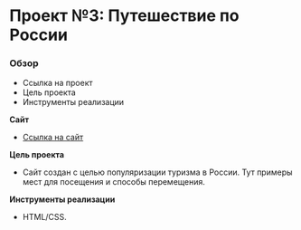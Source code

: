 # Проект №3: Путешествие по России

### Обзор
* Ссылка на проект
* Цель проекта
* Инструменты реализации

**Сайт**

* [Ссылка на cайт](https://huriky.github.io/Russian-Travels/)

**Цель проекта**

* Сайт создан с целью популяризации туризма в России. Тут примеры мест для посещения и способы перемещения.

**Инструменты реализации**

* HTML/CSS.